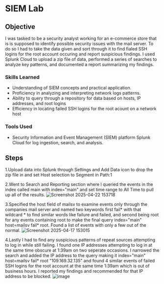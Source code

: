 # SIEM Lab
## Objective
I was tasked to be a security analyst working for an e-commerce store that is is supposed to identify possible security issues with the mail server. To do so I had to take the data given and sort through it to find fialed SSH logins for the root account occuring and report suspicious findings. I used Splunk Cloud to upload a zip file of data, performed a series of searches to analyze key patterns, and documented a report summarizing my findings.

### Skills Learned

- Understanding of SIEM concepts and practical application.
- Proficiency in analyzing and interpreting network logs patterns.
- Ability to query through a repository for data based on hosts, IP addresses, and root logins
- Efficiency in locating failed SSH logins for the root acount on a network host


### Tools Used

- Security Information and Event Management (SIEM) platform Splunk Cloud for log ingestion, search, and analysis.
  
## Steps

1.Upload data into Splunk through Settings and Add Data icon to drop the zip file in and set Host selection to Segment in Path:1

2.Went to Search and Reporting section where I queried the events in the index called main with index="main" and set time range to All Time to pull up all of the results.
![Screenshot 2025-04-22 153718](https://github.com/user-attachments/assets/8e7de5df-5a17-4556-9fe9-a58adc237c3a)


3.Specified the host field of mailsv to examine events only through the companies mail server and named two keywords first fail* with that wildcard * to find similar words like failure and failed, and second being root for any events containing root to make the final query  index="main" host=mailsv fail* root. Found a list of events with only a few out of the normal.
![Screenshot 2025-04-17 153015](https://github.com/user-attachments/assets/6a8222bc-6934-47a0-8387-680421bb9dee)

4.Lastly I had to find any suspicious patterns of repeat sources attempting to log in while still failing. I found one IP addresses attempting to log in at the same time obscure at 1:39am on two seperate occasions. I narrowed the search and added the IP address to the query making it   index="main" host=mailsv fail* root "109.169.32.135"   and found 4 similar events of failed SSH logins for the root account at the same time 1:39am which is out of business hours. I reported my findings and recommended for that IP address to be blocked. 
![image](https://github.com/user-attachments/assets/87c22171-91ec-4599-b623-80c546ffe1db)



